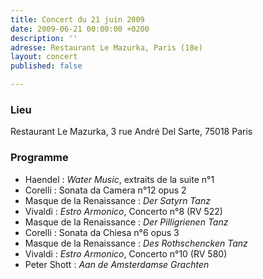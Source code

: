 ```yaml
---
title: Concert du 21 juin 2009
date: 2009-06-21 00:00:00 +0200
description: ''
adresse: Restaurant Le Mazurka, Paris (18e)
layout: concert
published: false

---
```

### Lieu

Restaurant Le Mazurka, 3 rue André Del Sarte, 75018 Paris

### Programme

* Haendel : _Water Music_, extraits de la suite n°1
* Corelli : Sonata da Camera n°12 opus 2
* Masque de la Renaissance : _Der Satyrn Tanz_
* Vivaldi : _Estro Armonico_, Concerto n°8 (RV 522)
* Masque de la Renaissance : _Der Pilligrienen Tanz_
* Corelli : Sonata da Chiesa n°6 opus 3
* Masque de la Renaissance : _Des Rothschencken Tanz_
* Vivaldi : _Estro Armonico_, Concerto n°10 (RV 580)
* Peter Shott : _Aan de Amsterdamse Grachten_